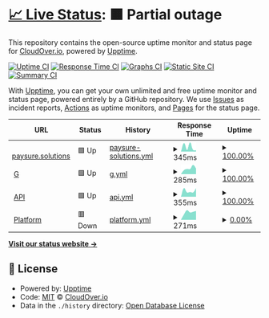 # [📈 Live Status](https://cloudover.github.io/upptime): <!--live status--> **🟧 Partial outage**

This repository contains the open-source uptime monitor and status page for [CloudOver.io](http://cloudover.org), powered by [Upptime](https://github.com/upptime/upptime).

[![Uptime CI](https://github.com/cloudover/upptime/workflows/Uptime%20CI/badge.svg)](https://github.com/cloudover/upptime/actions?query=workflow%3A%22Uptime+CI%22)
[![Response Time CI](https://github.com/cloudover/upptime/workflows/Response%20Time%20CI/badge.svg)](https://github.com/cloudover/upptime/actions?query=workflow%3A%22Response+Time+CI%22)
[![Graphs CI](https://github.com/cloudover/upptime/workflows/Graphs%20CI/badge.svg)](https://github.com/cloudover/upptime/actions?query=workflow%3A%22Graphs+CI%22)
[![Static Site CI](https://github.com/cloudover/upptime/workflows/Static%20Site%20CI/badge.svg)](https://github.com/cloudover/upptime/actions?query=workflow%3A%22Static+Site+CI%22)
[![Summary CI](https://github.com/cloudover/upptime/workflows/Summary%20CI/badge.svg)](https://github.com/cloudover/upptime/actions?query=workflow%3A%22Summary+CI%22)

With [Upptime](https://upptime.js.org), you can get your own unlimited and free uptime monitor and status page, powered entirely by a GitHub repository. We use [Issues](https://github.com/cloudover/upptime/issues) as incident reports, [Actions](https://github.com/cloudover/upptime/actions) as uptime monitors, and [Pages](https://cloudover.github.io/upptime) for the status page.

<!--start: status pages-->
<!-- This summary is generated by Upptime (https://github.com/upptime/upptime) -->
<!-- Do not edit this manually, your changes will be overwritten -->
<!-- prettier-ignore -->
| URL | Status | History | Response Time | Uptime |
| --- | ------ | ------- | ------------- | ------ |
| <img alt="" src="https://icons.duckduckgo.com/ip3/paysure.solutions.ico" height="13"> [paysure.solutions](https://paysure.solutions) | 🟩 Up | [paysure-solutions.yml](https://github.com/cloudOver/upptime/commits/HEAD/history/paysure-solutions.yml) | <details><summary><img alt="Response time graph" src="./graphs/paysure-solutions/response-time-week.png" height="20"> 345ms</summary><br><a href="https://cloudover.github.io/upptime/history/paysure-solutions"><img alt="Response time 345" src="https://img.shields.io/endpoint?url=https%3A%2F%2Fraw.githubusercontent.com%2FcloudOver%2Fupptime%2FHEAD%2Fapi%2Fpaysure-solutions%2Fresponse-time.json"></a><br><a href="https://cloudover.github.io/upptime/history/paysure-solutions"><img alt="24-hour response time 95" src="https://img.shields.io/endpoint?url=https%3A%2F%2Fraw.githubusercontent.com%2FcloudOver%2Fupptime%2FHEAD%2Fapi%2Fpaysure-solutions%2Fresponse-time-day.json"></a><br><a href="https://cloudover.github.io/upptime/history/paysure-solutions"><img alt="7-day response time 345" src="https://img.shields.io/endpoint?url=https%3A%2F%2Fraw.githubusercontent.com%2FcloudOver%2Fupptime%2FHEAD%2Fapi%2Fpaysure-solutions%2Fresponse-time-week.json"></a><br><a href="https://cloudover.github.io/upptime/history/paysure-solutions"><img alt="30-day response time 345" src="https://img.shields.io/endpoint?url=https%3A%2F%2Fraw.githubusercontent.com%2FcloudOver%2Fupptime%2FHEAD%2Fapi%2Fpaysure-solutions%2Fresponse-time-month.json"></a><br><a href="https://cloudover.github.io/upptime/history/paysure-solutions"><img alt="1-year response time 345" src="https://img.shields.io/endpoint?url=https%3A%2F%2Fraw.githubusercontent.com%2FcloudOver%2Fupptime%2FHEAD%2Fapi%2Fpaysure-solutions%2Fresponse-time-year.json"></a></details> | <details><summary><a href="https://cloudover.github.io/upptime/history/paysure-solutions">100.00%</a></summary><a href="https://cloudover.github.io/upptime/history/paysure-solutions"><img alt="All-time uptime 100.00%" src="https://img.shields.io/endpoint?url=https%3A%2F%2Fraw.githubusercontent.com%2FcloudOver%2Fupptime%2FHEAD%2Fapi%2Fpaysure-solutions%2Fuptime.json"></a><br><a href="https://cloudover.github.io/upptime/history/paysure-solutions"><img alt="24-hour uptime 100.00%" src="https://img.shields.io/endpoint?url=https%3A%2F%2Fraw.githubusercontent.com%2FcloudOver%2Fupptime%2FHEAD%2Fapi%2Fpaysure-solutions%2Fuptime-day.json"></a><br><a href="https://cloudover.github.io/upptime/history/paysure-solutions"><img alt="7-day uptime 100.00%" src="https://img.shields.io/endpoint?url=https%3A%2F%2Fraw.githubusercontent.com%2FcloudOver%2Fupptime%2FHEAD%2Fapi%2Fpaysure-solutions%2Fuptime-week.json"></a><br><a href="https://cloudover.github.io/upptime/history/paysure-solutions"><img alt="30-day uptime 100.00%" src="https://img.shields.io/endpoint?url=https%3A%2F%2Fraw.githubusercontent.com%2FcloudOver%2Fupptime%2FHEAD%2Fapi%2Fpaysure-solutions%2Fuptime-month.json"></a><br><a href="https://cloudover.github.io/upptime/history/paysure-solutions"><img alt="1-year uptime 100.00%" src="https://img.shields.io/endpoint?url=https%3A%2F%2Fraw.githubusercontent.com%2FcloudOver%2Fupptime%2FHEAD%2Fapi%2Fpaysure-solutions%2Fuptime-year.json"></a></details>
| <img alt="" src="https://icons.duckduckgo.com/ip3/payments.gateway.paysure.solutions.ico" height="13"> [G](https://payments.gateway.paysure.solutions) | 🟩 Up | [g.yml](https://github.com/cloudOver/upptime/commits/HEAD/history/g.yml) | <details><summary><img alt="Response time graph" src="./graphs/g/response-time-week.png" height="20"> 285ms</summary><br><a href="https://cloudover.github.io/upptime/history/g"><img alt="Response time 285" src="https://img.shields.io/endpoint?url=https%3A%2F%2Fraw.githubusercontent.com%2FcloudOver%2Fupptime%2FHEAD%2Fapi%2Fg%2Fresponse-time.json"></a><br><a href="https://cloudover.github.io/upptime/history/g"><img alt="24-hour response time 277" src="https://img.shields.io/endpoint?url=https%3A%2F%2Fraw.githubusercontent.com%2FcloudOver%2Fupptime%2FHEAD%2Fapi%2Fg%2Fresponse-time-day.json"></a><br><a href="https://cloudover.github.io/upptime/history/g"><img alt="7-day response time 285" src="https://img.shields.io/endpoint?url=https%3A%2F%2Fraw.githubusercontent.com%2FcloudOver%2Fupptime%2FHEAD%2Fapi%2Fg%2Fresponse-time-week.json"></a><br><a href="https://cloudover.github.io/upptime/history/g"><img alt="30-day response time 285" src="https://img.shields.io/endpoint?url=https%3A%2F%2Fraw.githubusercontent.com%2FcloudOver%2Fupptime%2FHEAD%2Fapi%2Fg%2Fresponse-time-month.json"></a><br><a href="https://cloudover.github.io/upptime/history/g"><img alt="1-year response time 285" src="https://img.shields.io/endpoint?url=https%3A%2F%2Fraw.githubusercontent.com%2FcloudOver%2Fupptime%2FHEAD%2Fapi%2Fg%2Fresponse-time-year.json"></a></details> | <details><summary><a href="https://cloudover.github.io/upptime/history/g">100.00%</a></summary><a href="https://cloudover.github.io/upptime/history/g"><img alt="All-time uptime 100.00%" src="https://img.shields.io/endpoint?url=https%3A%2F%2Fraw.githubusercontent.com%2FcloudOver%2Fupptime%2FHEAD%2Fapi%2Fg%2Fuptime.json"></a><br><a href="https://cloudover.github.io/upptime/history/g"><img alt="24-hour uptime 100.00%" src="https://img.shields.io/endpoint?url=https%3A%2F%2Fraw.githubusercontent.com%2FcloudOver%2Fupptime%2FHEAD%2Fapi%2Fg%2Fuptime-day.json"></a><br><a href="https://cloudover.github.io/upptime/history/g"><img alt="7-day uptime 100.00%" src="https://img.shields.io/endpoint?url=https%3A%2F%2Fraw.githubusercontent.com%2FcloudOver%2Fupptime%2FHEAD%2Fapi%2Fg%2Fuptime-week.json"></a><br><a href="https://cloudover.github.io/upptime/history/g"><img alt="30-day uptime 100.00%" src="https://img.shields.io/endpoint?url=https%3A%2F%2Fraw.githubusercontent.com%2FcloudOver%2Fupptime%2FHEAD%2Fapi%2Fg%2Fuptime-month.json"></a><br><a href="https://cloudover.github.io/upptime/history/g"><img alt="1-year uptime 100.00%" src="https://img.shields.io/endpoint?url=https%3A%2F%2Fraw.githubusercontent.com%2FcloudOver%2Fupptime%2FHEAD%2Fapi%2Fg%2Fuptime-year.json"></a></details>
| <img alt="" src="https://icons.duckduckgo.com/ip3/payments-api.one-pay-stage.paysure.solutions.ico" height="13"> [API](https://payments-api.one-pay-stage.paysure.solutions) | 🟩 Up | [api.yml](https://github.com/cloudOver/upptime/commits/HEAD/history/api.yml) | <details><summary><img alt="Response time graph" src="./graphs/api/response-time-week.png" height="20"> 355ms</summary><br><a href="https://cloudover.github.io/upptime/history/api"><img alt="Response time 355" src="https://img.shields.io/endpoint?url=https%3A%2F%2Fraw.githubusercontent.com%2FcloudOver%2Fupptime%2FHEAD%2Fapi%2Fapi%2Fresponse-time.json"></a><br><a href="https://cloudover.github.io/upptime/history/api"><img alt="24-hour response time 500" src="https://img.shields.io/endpoint?url=https%3A%2F%2Fraw.githubusercontent.com%2FcloudOver%2Fupptime%2FHEAD%2Fapi%2Fapi%2Fresponse-time-day.json"></a><br><a href="https://cloudover.github.io/upptime/history/api"><img alt="7-day response time 355" src="https://img.shields.io/endpoint?url=https%3A%2F%2Fraw.githubusercontent.com%2FcloudOver%2Fupptime%2FHEAD%2Fapi%2Fapi%2Fresponse-time-week.json"></a><br><a href="https://cloudover.github.io/upptime/history/api"><img alt="30-day response time 355" src="https://img.shields.io/endpoint?url=https%3A%2F%2Fraw.githubusercontent.com%2FcloudOver%2Fupptime%2FHEAD%2Fapi%2Fapi%2Fresponse-time-month.json"></a><br><a href="https://cloudover.github.io/upptime/history/api"><img alt="1-year response time 355" src="https://img.shields.io/endpoint?url=https%3A%2F%2Fraw.githubusercontent.com%2FcloudOver%2Fupptime%2FHEAD%2Fapi%2Fapi%2Fresponse-time-year.json"></a></details> | <details><summary><a href="https://cloudover.github.io/upptime/history/api">100.00%</a></summary><a href="https://cloudover.github.io/upptime/history/api"><img alt="All-time uptime 100.00%" src="https://img.shields.io/endpoint?url=https%3A%2F%2Fraw.githubusercontent.com%2FcloudOver%2Fupptime%2FHEAD%2Fapi%2Fapi%2Fuptime.json"></a><br><a href="https://cloudover.github.io/upptime/history/api"><img alt="24-hour uptime 100.00%" src="https://img.shields.io/endpoint?url=https%3A%2F%2Fraw.githubusercontent.com%2FcloudOver%2Fupptime%2FHEAD%2Fapi%2Fapi%2Fuptime-day.json"></a><br><a href="https://cloudover.github.io/upptime/history/api"><img alt="7-day uptime 100.00%" src="https://img.shields.io/endpoint?url=https%3A%2F%2Fraw.githubusercontent.com%2FcloudOver%2Fupptime%2FHEAD%2Fapi%2Fapi%2Fuptime-week.json"></a><br><a href="https://cloudover.github.io/upptime/history/api"><img alt="30-day uptime 100.00%" src="https://img.shields.io/endpoint?url=https%3A%2F%2Fraw.githubusercontent.com%2FcloudOver%2Fupptime%2FHEAD%2Fapi%2Fapi%2Fuptime-month.json"></a><br><a href="https://cloudover.github.io/upptime/history/api"><img alt="1-year uptime 100.00%" src="https://img.shields.io/endpoint?url=https%3A%2F%2Fraw.githubusercontent.com%2FcloudOver%2Fupptime%2FHEAD%2Fapi%2Fapi%2Fuptime-year.json"></a></details>
| <img alt="" src="https://icons.duckduckgo.com/ip3/paysure-platform.one-pay-stage.paysure.solutions.ico" height="13"> [Platform](https://paysure-platform.one-pay-stage.paysure.solutions) | 🟥 Down | [platform.yml](https://github.com/cloudOver/upptime/commits/HEAD/history/platform.yml) | <details><summary><img alt="Response time graph" src="./graphs/platform/response-time-week.png" height="20"> 271ms</summary><br><a href="https://cloudover.github.io/upptime/history/platform"><img alt="Response time 271" src="https://img.shields.io/endpoint?url=https%3A%2F%2Fraw.githubusercontent.com%2FcloudOver%2Fupptime%2FHEAD%2Fapi%2Fplatform%2Fresponse-time.json"></a><br><a href="https://cloudover.github.io/upptime/history/platform"><img alt="24-hour response time 305" src="https://img.shields.io/endpoint?url=https%3A%2F%2Fraw.githubusercontent.com%2FcloudOver%2Fupptime%2FHEAD%2Fapi%2Fplatform%2Fresponse-time-day.json"></a><br><a href="https://cloudover.github.io/upptime/history/platform"><img alt="7-day response time 271" src="https://img.shields.io/endpoint?url=https%3A%2F%2Fraw.githubusercontent.com%2FcloudOver%2Fupptime%2FHEAD%2Fapi%2Fplatform%2Fresponse-time-week.json"></a><br><a href="https://cloudover.github.io/upptime/history/platform"><img alt="30-day response time 271" src="https://img.shields.io/endpoint?url=https%3A%2F%2Fraw.githubusercontent.com%2FcloudOver%2Fupptime%2FHEAD%2Fapi%2Fplatform%2Fresponse-time-month.json"></a><br><a href="https://cloudover.github.io/upptime/history/platform"><img alt="1-year response time 271" src="https://img.shields.io/endpoint?url=https%3A%2F%2Fraw.githubusercontent.com%2FcloudOver%2Fupptime%2FHEAD%2Fapi%2Fplatform%2Fresponse-time-year.json"></a></details> | <details><summary><a href="https://cloudover.github.io/upptime/history/platform">0.00%</a></summary><a href="https://cloudover.github.io/upptime/history/platform"><img alt="All-time uptime 0.00%" src="https://img.shields.io/endpoint?url=https%3A%2F%2Fraw.githubusercontent.com%2FcloudOver%2Fupptime%2FHEAD%2Fapi%2Fplatform%2Fuptime.json"></a><br><a href="https://cloudover.github.io/upptime/history/platform"><img alt="24-hour uptime 0.00%" src="https://img.shields.io/endpoint?url=https%3A%2F%2Fraw.githubusercontent.com%2FcloudOver%2Fupptime%2FHEAD%2Fapi%2Fplatform%2Fuptime-day.json"></a><br><a href="https://cloudover.github.io/upptime/history/platform"><img alt="7-day uptime 0.00%" src="https://img.shields.io/endpoint?url=https%3A%2F%2Fraw.githubusercontent.com%2FcloudOver%2Fupptime%2FHEAD%2Fapi%2Fplatform%2Fuptime-week.json"></a><br><a href="https://cloudover.github.io/upptime/history/platform"><img alt="30-day uptime 0.00%" src="https://img.shields.io/endpoint?url=https%3A%2F%2Fraw.githubusercontent.com%2FcloudOver%2Fupptime%2FHEAD%2Fapi%2Fplatform%2Fuptime-month.json"></a><br><a href="https://cloudover.github.io/upptime/history/platform"><img alt="1-year uptime 0.00%" src="https://img.shields.io/endpoint?url=https%3A%2F%2Fraw.githubusercontent.com%2FcloudOver%2Fupptime%2FHEAD%2Fapi%2Fplatform%2Fuptime-year.json"></a></details>

<!--end: status pages-->

[**Visit our status website →**](https://cloudover.github.io/upptime)

## 📄 License

- Powered by: [Upptime](https://github.com/upptime/upptime)
- Code: [MIT](./LICENSE) © [CloudOver.io](http://cloudover.org)
- Data in the `./history` directory: [Open Database License](https://opendatacommons.org/licenses/odbl/1-0/)
